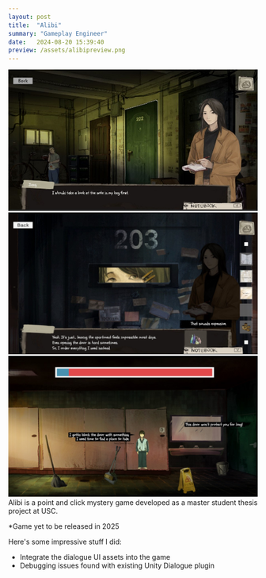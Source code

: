 ```yaml
---
layout: post
title:  "Alibi"
summary: "Gameplay Engineer"
date:   2024-08-20 15:39:40
preview: /assets/alibipreview.png
---
```


![Picture 1](/assets/Alibi_VN.jpg)
![Picture 2](/assets/Alibi_Interaction.jpg)
![Picture 3](/assets/Alibi_SideScrolling.jpg)
Alibi is a point and click mystery game developed as a master student thesis project at USC.

*Game yet to be released in 2025

Here's some impressive stuff I did:
* Integrate the dialogue UI assets into the game
* Debugging issues found with existing Unity Dialogue plugin
